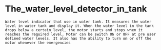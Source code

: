 # The_water_level_detector_in_tank

    Water level indicator that use in water tank. It measures the water level in water tank and display it. When the water level in the tank drops below a certain level, the motor starts and stops when it reaches the required level. Motor can be switch ON or OFF at pre user defined water levels. It also has the ability to turn on or off the motor whenever the emergencies
